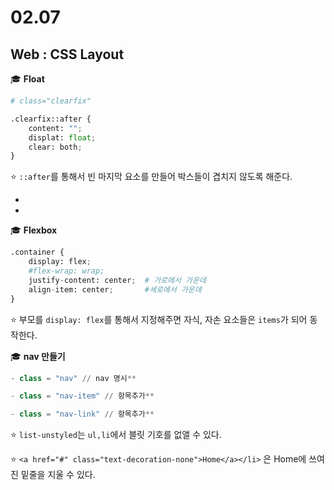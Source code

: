 # 02.07

## Web : CSS Layout



:mortar_board: **Float**

```python
# class="clearfix"

.clearfix::after {
    content: "";
    displat: float;
    clear: both;
}
```

:star: `::after`를 통해서 빈 마지막 요소를 만들어 박스들이 겹치지 않도록 해준다.  

-

-

:mortar_board: **Flexbox**

```python
.container {
    display: flex;
    #flex-wrap: wrap; 
    justify-content: center;  # 가로에서 가운데
    align-item: center;       #세로에서 가운데
}
```

:star: 부모를 `display: flex`를 통해서 지정해주면 자식, 자손 요소들은 `items`가 되어 동작한다. 





:mortar_board: **nav 만들기**

```python
- class = "nav" // nav 명시** 

- class = "nav-item" // 항목추가**

- class = "nav-link" // 항목추가**
```

:star: `list-unstyled`는 `ul,li`에서 블릿 기호를 없앨 수 있다. 

:star: `<a href="#" class="text-decoration-none">Home</a></li>` 은 Home에 쓰여진 밑줄을 지울 수 있다. 
